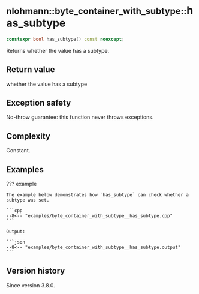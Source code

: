 # <small>nlohmann::byte_container_with_subtype::</small>has_subtype

```cpp
constexpr bool has_subtype() const noexcept;
```

Returns whether the value has a subtype.

## Return value

whether the value has a subtype

## Exception safety

No-throw guarantee: this function never throws exceptions.

## Complexity

Constant.

## Examples

??? example

    The example below demonstrates how `has_subtype` can check whether a subtype was set.

    ```cpp
    --8<-- "examples/byte_container_with_subtype__has_subtype.cpp"
    ```

    Output:

    ```json
    --8<-- "examples/byte_container_with_subtype__has_subtype.output"
    ```

## Version history

Since version 3.8.0.
